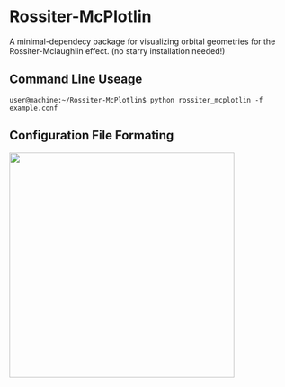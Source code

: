 # Rossiter-McPlotlin
A minimal-dependecy package for visualizing orbital geometries for the Rossiter-Mclaughlin effect.
(no starry installation needed!)

## Command Line Useage
```console
user@machine:~/Rossiter-McPlotlin$ python rossiter_mcplotlin -f example.conf
```

## Configuration File Formating



<img src="https://github.com/aspolanski/Rossiter-McPlottin/blob/main/toi1759_rm.png" width="400" height="400" />
